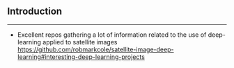 ## Introduction
----

* Excellent repos gathering a lot of information related to the use of deep-learning applied to satellite images
https://github.com/robmarkcole/satellite-image-deep-learning#interesting-deep-learning-projects
